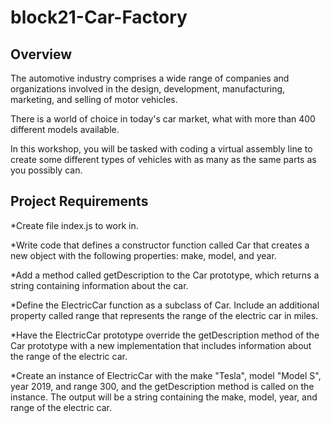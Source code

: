 # block21-Car-Factory

## Overview

The automotive industry comprises a wide range of companies and organizations involved in the design, development, manufacturing, marketing, and selling of motor vehicles.</br>

There is a world of choice in today's car market, what with more than 400 different models available.</br>

In this workshop, you will be tasked with coding a virtual assembly line to create some different types of vehicles with as many as the same parts as you possibly can.</br>

## Project Requirements

*Create file index.js to work in.</br>

*Write code that defines a constructor function called Car that creates a new object with the following properties: make, model, and year.</br>

*Add a method called getDescription to the Car prototype, which returns a string containing information about the car.</br>

*Define the ElectricCar function as a subclass of Car. Include an additional property called range that represents the range of the electric car in miles.</br>

*Have the ElectricCar prototype override the getDescription method of the Car prototype with a new implementation that includes information about the range of the electric car.</br>

*Create an instance of ElectricCar with the make "Tesla", model "Model S", year 2019, and range 300, and the getDescription method is called on the instance. The output will be a string containing the make, model, year, and range of the electric car.</br>